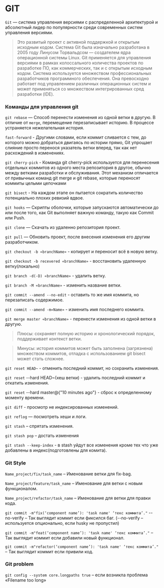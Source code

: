 # GIT

`Git` — система управления версиями с распределенной архитектурой и абсолютный лидер по популярности среди современных систем управления версиями. 
> Это развитый проект с активной поддержкой и открытым исходным кодом. 
  Система Git была изначально разработана в 2005 году Линусом Торвальдсом — создателем ядра операционной системы Linux. 
  Git применяется для управления версиями в рамках колоссального количества проектов по разработке ПО, как коммерческих, так и с открытым исходным кодом. 
  Система используется множеством профессиональных разработчиков программного обеспечения. 
  Она превосходно работает под управлением различных операционных систем и может применяться со множеством интегрированных сред разработки (IDE).

### Команды для управления git
`git rebase` — Способ перенести изменения из одной ветки в другую. В отличие от `merge`, перемещение перезаписывает историю. В процессе устраняется нежелательная история.

`fast-forward` - Другими словами, если коммит сливается с тем, до которого можно добраться двигаясь по истории прямо, Git упрощает слияние просто перенося указатель ветки вперед, так как нет расхождений в изменениях.

`git cherry-pick` - Команда git cherry-pick используется для перенесения отдельных коммитов из одного места репозитория в другое, обычно между ветками разработки и обслуживания. Этот механизм отличается от привычных команд git merge и git rebase, которые переносят коммиты целыми цепочками

`git bisect` - На каждом этапе он пытается сократить количество потенциально плохих ревизий вдвое.

`git hooks` — Скрипты оболочки, которые запускаются автоматически до или после того, как Git выполняет важную команду, такую как Commit или Push.

`git clone`  — Скачать из удаленно репозитория проект.

`git pull` — Обновить проект, после внесения изменения его другим разработчиком.

`git checkout -b «branchName»` - копирует и переносит всё в новую ветку.

`git checkout -b recevered «branchName»` - восстановить удаленную ветку(локально)

`git branch -d(-D) «branchName»` - удалить ветку.

`git branch -M «branchName»` - изменить название ветки.

`git commit --amend --no-edit` - оставить то же имя коммита, но перезаписать содержимое.

`git commit --amend -m«Name»` - изменить имя последнего коммита.

`git merge master «branchName»` - перенести изменения из одной ветки в другую.
 > Плюсы: сохраняет полную историю и хронологический порядок, поддерживает контекст ветки.
 
 > Минусы: история коммитов может быть заполнена (загрязнена) множеством коммитов, отладка с использованием git bisect может стать сложнее.

`git reset HEAD~` - отменить последний коммит, но сохранить изменения.

`git reset` --hard HEAD~(хеш ветки) - удалить последний коммит и откатить изменения.

`git reset` --hard master@{"10 minutes ago"} - cброс к определенному моменту времени.

`git diff` - просмотр не индексированных изменений.

`git reflog` — посмотреть хеши и логи.

`git stash` – спрятать изменения.

`git stash pop` – достать изменения

`git stash --keep-index` - в stash уйдут все изменения кроме тех что уже добавлены в индекс(подготовлены для комита).

### Git Style
`Name_project/fix/task_name` – Именование ветки для fix-bag.

`Name_project/feature/task_name` – Именование для ветки с новым функционалом.

`Name_project/refactor/task_name` – Именование для ветки для правки кода.

`git commit -m"fix(‘component name’): 'task name' ‘текс коммита’."` --no-verify – Так выглядит коммит если фиксился баг. (--no-verify – используется опционально, если husky не пропустил)

`git commit -m"feat(‘component name’): 'task name' ‘текс коммита’."` – Так выглядит коммит если добавили новый функционал.

`git commit -m"refactor(‘component name’): 'task name' ‘текс коммита’."` – Так выглядит коммит если привили код.

### Git problem
`git config --system core.longpaths true` – если возникла проблема «Filename too long»
